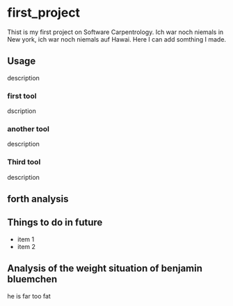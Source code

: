 # first_project
Thist is my first project on Software Carpentrology. 
Ich war noch niemals in New york, ich war noch niemals auf Hawai. Here I can add somthing I made.

## Usage
description

### first tool
dscription

### another tool
description

### Third tool
description

## forth analysis

## Things to do in future
- item 1
- item 2

## Analysis of the weight situation of benjamin bluemchen
he is far too fat
